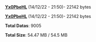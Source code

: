 [**Yx0PbeHL**](/data/Yx0PbeHL.txt) (14/12/22 - 21:50)- 22142 bytes

[**Yx0PbeHL**](/data/Yx0PbeHL.txt) (14/12/22 - 21:50)- 22142 bytes

**Total Datas**: 9005

**Total Size**: 54.47 MB / 54.5 MB